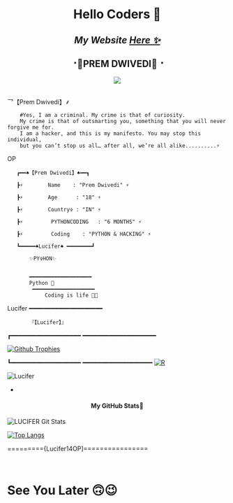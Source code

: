 
<h1 align="center">Hello Coders 👋</h1>

<h2 align="center"><i>My Website <a href="https://lucifer14op.github.io/">Here ✨</a></i></h2>

<h2 align="center"><b> ⠐💫PREM DWIVEDI💫⠐ </b></h2>


<p align='Middle'><a href='https://t.me/Stephen14OP><img src='' width='750"'></a></p>
<p align="center">
 
  <img src="https://readme-typing-svg.herokuapp.com?color=F33A6A&width=420&lines=𝑨+𝑷𝒂𝒔𝒔𝒊𝒐𝒏𝒂𝒕𝒆+𝒅𝒆𝒗𝒆𝒍𝒐𝒑𝒆𝒓+𝒇𝒓𝒐𝒎+Delhi%E2%9C%8C%EF%B8%8F;python%2C+Hack%2C+Telethon%2C+Pyrogram%2C+Java%2C+%E2%9D%A4%EF%B8%8F">
</p> 
<br>




<!--
**Lucifer14OP/Lucifer14OP** is a ✨ _special_ ✨ repository because its `README.md` (this file) appears on your GitHub profile.

Here are some ideas to get you started:

-                         🔭 I’m currently working on ...PYTHON Scripts 

-                                           🌱 I’m currently learning ... PYTHON 

-               👯 I’m looking to collaborate on ...

-                     🤔 I’m looking for help with ... MY BROTHER's😉

-                            📫 How to reach me: ...

-                        😄 Pronouns: ...
 
-                   ⚡ Fun fact: ...
  




         -->乛【Prem Dwivedi】⸙

        #Yes, I am a criminal. My crime is that of curiosity. 
        My crime is that of outsmarting you, something that you will never forgive me for. 
        I am a hacker, and this is my manifesto. You may stop this individual, 
        but you can’t stop us all… after all, we’re all alike..........⚡
OP
        

       ┏━━♠️【Prem Dwivedi】♠️━━┓
                                                              
       ┣⚡        Name    : "Prem Dwivedi" ⚡
                                                              
       ┣⚡        Age      : "18" ⚡
                                                              
       ┣⚡        Country✞ : "IN" ⚡
                                                              
       ┣⚡         PYTHONCODING   : "6 MONTHS" ⚡
                                                              
       ┣⚡         Coding    : "PYTHON & HACKING" ⚡
                                                  
       ┗━━━━━♠Lucifer♠️ ━━━━━━━━┛
                                                              
           ✨PY✞HON✨
                                                                                                                         
                                                                                                                                              
           ━━━━━━━━━━━━━━━━━━━━  
           Python 💖
            ━━━━━━━━━━━━━━━━━━━━
                Coding is life 💝🖤

                                                                       
Lucifer
  ━━━━━━━━━━━━━━━━━━━━

                                                                           
           『【Lucifer】』
┏━━━━━━━━━━━━━━━━━━━ ━━━━━━━━━━━━━━━━━━━━
                                                                       
[![Github Trophies](https://github-profile-trophy.vercel.app/?username=Lucifer14OP&theme=darkhub&no-bg=true&margin-w=15&margin-h=10&row=1&column=6&count_private=true)](https://github.com/ryo-ma/github-profile-trophy)
                                                                     
┗━━━━━━━━━━━━━━━━━━━ ━━━━━━━━━━━━━━━━━━━
[![R](https://img.shields.io/badge/Lucifer-black?style=for-the-badge&logo=telegram)](https://t.me/Stephen14OP)
<p align="left"> <img src="https://komarev.com/ghpvc/?username=Lucifer14OP&label=Profile%20Views&color=orange&style=flat-square" alt="Lucifer" /> </p>


-
<h4 align="center"><b>My GitHub Stats💛</b></h4>

![LUCIFER Git Stats](https://github-readme-stats.vercel.app/api?username=Lucifer14OP&include_all_commits=true&count_private=true&theme=highcontrast)

[![Top Langs](https://github-readme-stats.vercel.app/api/top-langs/?username=Lucifer14OP&layout=compact&theme=radical)](https://github.com/Lucifer14OP)


     
========={Lucifer14OP]================



<br />

# See You Later 🙃😉
